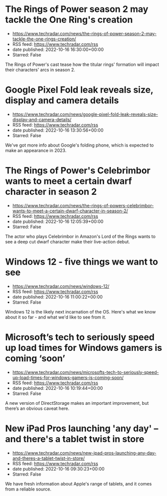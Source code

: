 # The Rings of Power season 2 may tackle the One Ring's creation
 - https://www.techradar.com/news/the-rings-of-power-season-2-may-tackle-the-one-rings-creation/
 - RSS feed: https://www.techradar.com/rss
 - date published: 2022-10-16 16:30:00+00:00
 - Starred: False

The Rings of Power's cast tease how the titular rings' formation will impact their characters' arcs in season 2.

# Google Pixel Fold leak reveals size, display and camera details
 - https://www.techradar.com/news/google-pixel-fold-leak-reveals-size-display-and-camera-details/
 - RSS feed: https://www.techradar.com/rss
 - date published: 2022-10-16 13:30:56+00:00
 - Starred: False

We've got more info about Google's folding phone, which is expected to make an appearance in 2023.

# The Rings of Power's Celebrimbor wants to meet a certain dwarf character in season 2
 - https://www.techradar.com/news/the-rings-of-powers-celebrimbor-wants-to-meet-a-certain-dwarf-character-in-season-2/
 - RSS feed: https://www.techradar.com/rss
 - date published: 2022-10-16 12:05:39+00:00
 - Starred: False

The actor who plays Celebrimbor in Amazon's Lord of the Rings wants to see a deep cut dwarf character make their live-action debut.

# Windows 12 - five things we want to see
 - https://www.techradar.com/news/windows-12/
 - RSS feed: https://www.techradar.com/rss
 - date published: 2022-10-16 11:00:22+00:00
 - Starred: False

Windows 12 is the likely next incarnation of the OS. Here's what we know about it so far - and what we'd like to see from it.

# Microsoft’s tech to seriously speed up load times for Windows gamers is coming ‘soon’
 - https://www.techradar.com/news/microsofts-tech-to-seriously-speed-up-load-times-for-windows-gamers-is-coming-soon/
 - RSS feed: https://www.techradar.com/rss
 - date published: 2022-10-16 10:19:44+00:00
 - Starred: False

A new version of DirectStorage makes an important improvement, but there’s an obvious caveat here.

# New iPad Pros launching 'any day' – and there's a tablet twist in store
 - https://www.techradar.com/news/new-ipad-pros-launching-any-day-and-theres-a-tablet-twist-in-store/
 - RSS feed: https://www.techradar.com/rss
 - date published: 2022-10-16 09:30:23+00:00
 - Starred: False

We have fresh information about Apple's range of tablets, and it comes from a reliable source.
